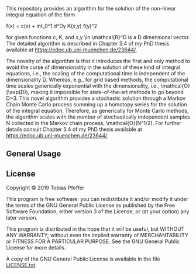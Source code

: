 This repository provides an algorithm for the solution of the non-linear
integral equation of the form

f(x) = c(x) + int_0^1 d^Dy K(x,y) f(y)^2

for given functions c, K, and x,y \in \mathcal{R}^D is a D dimensional vector.
The detailed algorithm is described in Chapter 5.4 of my PhD thesis available
at https://edoc.ub.uni-muenchen.de/23644/.

The novelty of the algorithm is that it introduces the first and only method to
avoid the curse of dimensionality in the solution of these kind of integral
equations, i.e., the scaling of the computational time is independent of the
dimensionality D. Whereas, e.g., for grid based methods, the computational
time scales generically exponential with the dimensionality,
i.e., \mathcal{O}(\exp(D)), making it impossible for state-of-the-art methods
to go beyond D>3. This novel algorithm provides a stochastic solution through
a Markov Chain Monte Carlo process summing up a homotopy series for the solution
of the integral equation. Therefore, as generically for Monte Carlo methods, the
algorithm scales with the number of stochastically independent samples N
collected in the Markov chain process, \mathcal{O}(N^1/2).
For further details consult Chapter 5.4 of my PhD thesis available at 
https://edoc.ub.uni-muenchen.de/23644/.

General Usage
-------------

License
-------

Copyright © 2019  Tobias Pfeffer

This program is free software: you can redistribute it and/or modify
it under the terms of the GNU General Public License as published by
the Free Software Foundation, either version 3 of the License, or
(at your option) any later version.

This program is distributed in the hope that it will be useful,
but WITHOUT ANY WARRANTY; without even the implied warranty of
MERCHANTABILITY or FITNESS FOR A PARTICULAR PURPOSE.  See the
GNU General Public License for more details.

A copy of the GNU General Public License is available in the
file [LICENSE.txt](LICENSE.txt).